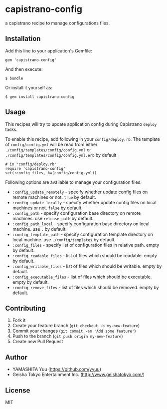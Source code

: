 # capistrano-config

a capistrano recipe to manage configurations files.

## Installation

Add this line to your application's Gemfile:

    gem 'capistrano-config'

And then execute:

    $ bundle

Or install it yourself as:

    $ gem install capistrano-config

## Usage

This recipes will try to update application config during Capistrano `deploy` tasks.

To enable this recipe, add following in your `config/deploy.rb`.
The template of `config/config.yml` will be read from either `./config/templates/config/config.yml` or `./config/templates/config/config.yml.erb` by default.

    # in "config/deploy.rb"
    require 'capistrano-config'
    set(:config_files, %w(config/config.yml))

Following options are available to manage your configuration files.

 * `:config_update_remotely` - specify whether update config files on remote machines or not. `true` by default.
 * `:config_update_locally` - specify whether update config files on local machines or not. `false` by default.
 * `:config_path` - specify configuration base directory on remote machines. use `release_path` by default.
 * `:config_path_local` - specify configuration base directory on local machine. use `.` by default.
 * `:config_template_path` - specify configuration template directory on local machine. use `./config/templates` by default.
 * `:config_files` - specify list of configuration files in relative path. empty by default.
 * `:config_readable_files` - list of files which should be readable. empty by default.
 * `:config_writable_files` - list of files which should be writable. empty by default.
 * `:config_executable_files` - list of files which should be executable. empty by default.
 * `:config_remove_files` - list of files which should be removed. empty by default.

## Contributing

1. Fork it
2. Create your feature branch (`git checkout -b my-new-feature`)
3. Commit your changes (`git commit -am 'Add some feature'`)
4. Push to the branch (`git push origin my-new-feature`)
5. Create new Pull Request

## Author

- YAMASHITA Yuu (https://github.com/yyuu)
- Geisha Tokyo Entertainment Inc. (http://www.geishatokyo.com/)

## License

MIT
